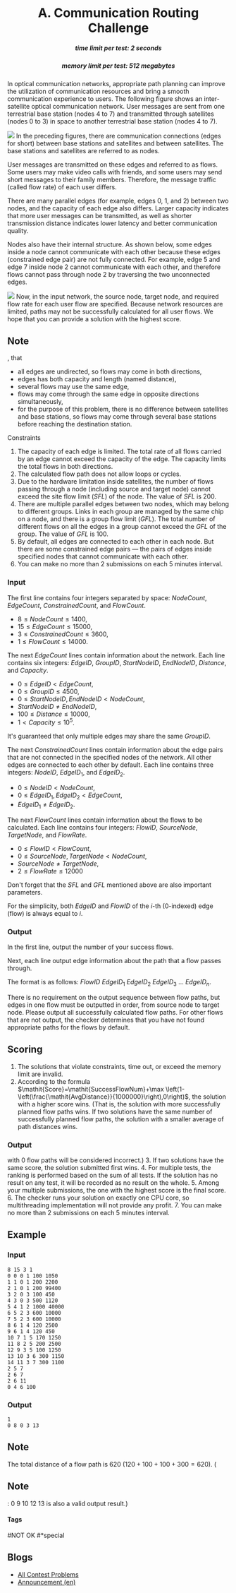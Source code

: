 <h1 style='text-align: center;'> A. Communication Routing Challenge</h1>

<h5 style='text-align: center;'>time limit per test: 2 seconds</h5>
<h5 style='text-align: center;'>memory limit per test: 512 megabytes</h5>

In optical communication networks, appropriate path planning can improve the utilization of communication resources and bring a smooth communication experience to users. The following figure shows an inter-satellite optical communication network. User messages are sent from one terrestrial base station (nodes $4$ to $7$) and transmitted through satellites (nodes $0$ to $3$) in space to another terrestrial base station (nodes $4$ to $7$).

 

 ![](images/cd1c6f0b6c5a122b53699ea3aa02363d43f29add.png) In the preceding figures, there are communication connections (edges for short) between base stations and satellites and between satellites. The base stations and satellites are referred to as nodes.

 User messages are transmitted on these edges and referred to as flows. Some users may make video calls with friends, and some users may send short messages to their family members. Therefore, the message traffic (called flow rate) of each user differs.

 There are many parallel edges (for example, edges $0$, $1$, and $2$) between two nodes, and the capacity of each edge also differs. Larger capacity indicates that more user messages can be transmitted, as well as shorter transmission distance indicates lower latency and better communication quality.

 Nodes also have their internal structure. As shown below, some edges inside a node cannot communicate with each other because these edges (constrained edge pair) are not fully connected. For example, edge $5$ and edge $7$ inside node $2$ cannot communicate with each other, and therefore flows cannot pass through node $2$ by traversing the two unconnected edges.

 

 ![](images/454bec55b222afb86814623cc1e85f23247361d0.png) Now, in the input network, the source node, target node, and required flow rate for each user flow are specified. Because network resources are limited, paths may not be successfully calculated for all user flows. We hope that you can provide a solution with the highest score.

## Note

, that 

* all edges are undirected, so flows may come in both directions,
* edges has both capacity and length (named distance),
* several flows may use the same edge,
* flows may come through the same edge in opposite directions simultaneously,
* for the purpose of this problem, there is no difference between satellites and base stations, so flows may come through several base stations before reaching the destination station.

Constraints

 

1. The capacity of each edge is limited. The total rate of all flows carried by an edge cannot exceed the capacity of the edge. The capacity limits the total flows in both directions.
2. The calculated flow path does not allow loops or cycles.
3. Due to the hardware limitation inside satellites, the number of flows passing through a node (including source and target node) cannot exceed the site flow limit ($\mathit{SFL}$) of the node. The value of $\mathit{SFL}$ is $200$.
4. There are multiple parallel edges between two nodes, which may belong to different groups. Links in each group are managed by the same chip on a node, and there is a group flow limit ($\mathit{GFL}$). The total number of different flows on all the edges in a group cannot exceed the $\mathit{GFL}$ of the group. The value of $\mathit{GFL}$ is $100$.
5. By default, all edges are connected to each other in each node. But there are some constrained edge pairs — the pairs of edges inside specified nodes that cannot communicate with each other.
6. You can make no more than $2$ submissions on each $5$ minutes interval.
### Input

The first line contains four integers separated by space: $\mathit{NodeCount}$, $\mathit{EdgeCount}$, $\mathit{ConstrainedCount}$, and $\mathit{FlowCount}$.

* $8 \le \mathit{NodeCount} \le 1400$,
* $15 \le \mathit{EdgeCount} \le 15000$,
* $3 \le \mathit{ConstrainedCount} \le 3600$,
* $1 \le \mathit{FlowCount} \le 14000$.

The next $\mathit{EdgeCount}$ lines contain information about the network. Each line contains six integers: $\mathit{EdgeID}$, $\mathit{GroupID}$, $\mathit{StartNodeID}$, $\mathit{EndNodeID}$, $\mathit{Distance}$, and $\mathit{Capacity}$.

* $0 \le \mathit{EdgeID} < \mathit{EdgeCount}$,
* $0 \le \mathit{GroupID} \le 4500$,
* $0 \le \mathit{StartNodeID}, \mathit{EndNodeID} < \mathit{NodeCount}$,
* $\mathit{StartNodeID} \ne \mathit{EndNodeID}$,
* $100 \le \mathit{Distance} \le 10000$,
* $1 < \mathit{Capacity} \le 10^5$.

It's guaranteed that only multiple edges may share the same $\mathit{GroupID}$.

The next $\mathit{ConstrainedCount}$ lines contain information about the edge pairs that are not connected in the specified nodes of the network. All other edges are connected to each other by default. Each line contains three integers: $\mathit{NodeID}$, $\mathit{EdgeID}_1$, and $\mathit{EdgeID}_2$.

* $0 \le \mathit{NodeID} < \mathit{NodeCount}$,
* $0 \le \mathit{EdgeID}_1, \mathit{EdgeID}_2 < \mathit{EdgeCount}$,
* $\mathit{EdgeID}_1 \ne \mathit{EdgeID}_2$.

The next $\mathit{FlowCount}$ lines contain information about the flows to be calculated. Each line contains four integers: $\mathit{FlowID}$, $\mathit{SourceNode}$, $\mathit{TargetNode}$, and $\mathit{FlowRate}$.

* $0 \le \mathit{FlowID} < \mathit{FlowCount}$,
* $0 \le \mathit{SourceNode}, \mathit{TargetNode} < \mathit{NodeCount}$,
* $\mathit{SourceNode} \ne \mathit{TargetNode}$,
* $2 \le \mathit{FlowRate} \le 12000$

Don't forget that the $\mathit{SFL}$ and $\mathit{GFL}$ mentioned above are also important parameters.

For the simplicity, both $\mathit{EdgeID}$ and $\mathit{FlowID}$ of the $i$-th ($0$-indexed) edge (flow) is always equal to $i$.

### Output

In the first line, output the number of your success flows.

Next, each line output edge information about the path that a flow passes through. 

The format is as follows: $\mathit{FlowID}\ \mathit{EdgeID}_1\ \mathit{EdgeID}_2\ \mathit{EdgeID}_3\ \dots\ \mathit{EdgeID}_n$.

There is no requirement on the output sequence between flow paths, but edges in one flow must be outputted in order, from source node to target node. Please output all successfully calculated flow paths. For other flows that are not output, the checker determines that you have not found appropriate paths for the flows by default.

## Scoring

1. The solutions that violate constraints, time out, or exceed the memory limit are invalid.
2. According to the formula $\mathit{Score}=\mathit{SuccessFlowNum}+\max \left(1-\left(\frac{\mathit{AvgDistance}}{1000000}\right),0\right)$, the solution with a higher score wins. (That is, the solution with more successfully planned flow paths wins. If two solutions have the same number of successfully planned flow paths, the solution with a smaller average of path distances wins. 
### Output

 with $0$ flow paths will be considered incorrect.)
3. If two solutions have the same score, the solution submitted first wins.
4. For multiple tests, the ranking is performed based on the sum of all tests. If the solution has no result on any test, it will be recorded as no result on the whole.
5. Among your multiple submissions, the one with the highest score is the final score.
6. The checker runs your solution on exactly one CPU core, so multithreading implementation will not provide any profit.
7. You can make no more than $2$ submissions on each $5$ minutes interval.
## Example

### Input


```text
8 15 3 1
0 0 0 1 100 1050
1 1 0 1 200 2200
2 1 0 1 200 99400
3 2 0 3 100 450
4 3 0 3 500 1120
5 4 1 2 1000 40000
6 5 2 3 600 10000
7 5 2 3 600 10000
8 6 1 4 120 2500
9 6 1 4 120 450
10 7 1 5 170 1250
11 8 2 5 200 2500
12 9 3 5 100 1250
13 10 3 6 300 1150
14 11 3 7 300 1100
2 5 7
2 6 7
2 6 11
0 4 6 100
```
### Output


```text
1
0 8 0 3 13
```
## Note

The total distance of a flow path is $620$ ($120 + 100 + 100 + 300 = 620$). (
## Note

: 0 9 10 12 13 is also a valid output result.) 



#### Tags 

#NOT OK #*special 

## Blogs
- [All Contest Problems](../2021_ICPC_Communication_Routing_Challenge:_Marathon.md)
- [Announcement (en)](../blogs/Announcement_(en).md)

